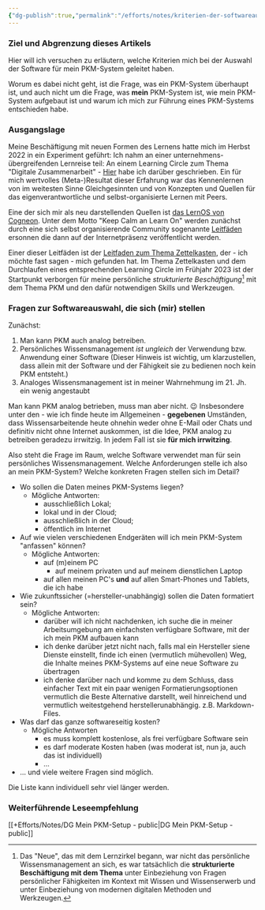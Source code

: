 ```yaml
---
{"dg-publish":true,"permalink":"/efforts/notes/kriterien-der-softwareauswahl-fuer-ein-pkm-system/","tags":["class/note","on/PKM"]}
---
```


### Ziel und Abgrenzung dieses Artikels
Hier will ich versuchen zu erläutern, welche Kriterien mich bei der Auswahl der Software für mein PKM-System geleitet haben.

Worum es dabei nicht geht, ist die Frage, was ein PKM-System überhaupt ist, und auch nicht um die Frage, was **mein** PKM-System ist, wie mein PKM-System aufgebaut ist und warum ich mich zur Führung eines PKM-Systems entschieden habe.

### Ausgangslage
Meine Beschäftigung mit neuen Formen des Lernens hatte mich im Herbst 2022 in ein Experiment geführt: Ich nahm an einer unternehmens-übergreifenden Lernreise teil: An einem Learning Circle zum Thema "Digitale Zusammenarbeit" - [Hier](https://community.sap.com/t5/sap-for-utilities-blogs/learning-circle-experience-digitale-zusammenarbeit/ba-p/13566620) habe ich darüber geschrieben.
Ein für mich wertvolles (Meta-)Resultat dieser Erfahrung war das Kennenlernen von im weitesten Sinne Gleichgesinnten und von Konzepten und Quellen für das eigenverantwortliche und selbst-organisierte Lernen mit Peers.

Eine der sich mir als neu darstellenden Quellen ist [das LernOS von Cogneon](https://lernos.org/de/). Unter dem Motto "Keep Calm an Learn On" werden zunächst durch eine sich selbst organisierende Community sogenannte [Leitfäden](https://lernos.org/de/1-guides/) ersonnen die dann auf der Internetpräsenz veröffentlicht werden.  

Einer dieser Leitfäden ist der [Leitfaden zum Thema Zettelkasten](https://lernos.org/de/guides/zettelkasten/), der - ich möchte fast sagen - mich gefunden hat. Im Thema Zettelkasten und dem Durchlaufen eines entsprechenden Learning Circle im Frühjahr 2023 ist der Startpunkt verborgen für meine persönliche *strukturierte Beschäftigung*[^1] mit dem Thema PKM und den dafür notwendigen Skills und Werkzeugen.   

### Fragen zur Softwareauswahl, die sich (mir) stellen
Zunächst: 
1. Man kann PKM auch analog betreiben. 
2. Persönliches Wissensmanagement *ist ungleich* der Verwendung bzw. Anwendung einer Software (Dieser Hinweis ist wichtig, um klarzustellen, dass allein mit der Software und der Fähigkeit sie zu bedienen noch kein PKM entsteht.)
3. Analoges Wissensmanagement ist in meiner Wahrnehmung im 21. Jh. ein wenig angestaubt

Man kann PKM analog betrieben, muss man aber nicht. 😉 Insbesondere unter den - wie ich finde heute im Allgemeinen - **gegebenen** Umständen, dass Wissensarbeitende heute ohnehin weder ohne E-Mail oder Chats und definitiv nicht ohne Internet auskommen, ist die Idee, PKM analog zu betreiben geradezu irrwitzig. In jedem Fall ist sie **für mich irrwitzing**.

Also steht die Frage im Raum, welche Software verwendet man für sein persönliches Wissensmanagement. 
Welche Anforderungen stelle ich also an mein PKM-System? Welche konkreten Fragen stellen sich im Detail? 
- Wo sollen die Daten meines PKM-Systems liegen?
	- Mögliche Antworten: 
		- ausschließlich Lokal; 
		- lokal und in der Cloud; 
		- ausschließlich in der Cloud; 
		- öffentlich im Internet
- Auf wie vielen verschiedenen Endgeräten will ich mein PKM-System "anfassen" können?
	- Mögliche Antworten:
		- auf (m)einem PC 
			- auf meinem privaten und auf meinem dienstlichen Laptop
		- auf allen meinen PC's **und** auf allen Smart-Phones und Tablets, die ich habe
- Wie zukunftssicher (=hersteller-unabhängig) sollen die Daten formatiert sein?
	- Mögliche Antworten:
		- darüber will ich nicht nachdenken, ich suche die in meiner Arbeitsumgebung am einfachsten verfügbare Software, mit der ich mein PKM aufbauen kann
		- ich denke darüber jetzt nicht nach, falls mal ein Hersteller siene Dienste einstellt, finde ich einen (vermutlich mühevollen) Weg, die Inhalte meines PKM-Systems auf eine neue Software zu übertragen
		- ich denke darüber nach und komme zu dem Schluss, dass einfacher Text mit ein paar wenigen Formatierungsoptionen vermutlich die Beste Alternative darstellt, weil hinreichend und vermutlich weitestgehend herstellerunabhängig. z.B. Markdown-Files.  
- Was darf das ganze softwareseitig kosten?
	- Mögliche Antworten
		- es muss komplett kostenlose, als frei verfügbare Software sein
		- es darf moderate Kosten haben (was moderat ist, nun ja, auch das ist individuell)
		- ...
- ... und viele weitere Fragen sind möglich. 
 
Die Liste kann individuell sehr viel länger werden.

### Weiterführende Leseempfehlung
[[+Efforts/Notes/DG Mein PKM-Setup - public\|DG Mein PKM-Setup - public]] 




[^1]: Das "Neue", das mit dem Lernzirkel begann, war nicht das persönliche Wissensmanagement an sich, es war tatsächlich die **strukturierte Beschäftigung mit dem Thema** unter Einbeziehung von Fragen persönlicher Fähigkeiten im Kontext mit Wissen und Wissenserwerb und unter Einbeziehung von modernen digitalen Methoden und Werkzeugen.  